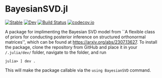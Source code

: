 # BayesianSVD.jl

[![Stable](https://img.shields.io/badge/docs-stable-blue.svg)](https://jsnowynorth.github.io/BayesianSVD.jl/stable/)
[![Dev](https://img.shields.io/badge/docs-dev-blue.svg)](https://jsnowynorth.github.io/BayesianSVD.jl/dev/)
[![Build Status](https://github.com/jsnowynorth/BayesianSVD.jl/actions/workflows/CI.yml/badge.svg?branch=main)](https://github.com/jsnowynorth/BayesianSVD.jl/actions/workflows/CI.yml?query=branch%3Amain)
[![codecov.io](http://codecov.io/github/jsnowynorth/BayesianSVD.jl/coverage.svg?branch=main)](http://codecov.io/github/jsnowynorth/BayesianSVD.jl?branch=main)

A package for implimenting the Bayesian SVD model from ``A flexible class of priors for conducting posterior inference on structured orthonormal matrices'', which can be found at https://arxiv.org/abs/2307.13627.
To install the package, clone the repository from GitHub and place it in your `/.julia/dev/` folder, navigate to the folder, and run 
```
julia> ] dev .
```
This will make the package callable via the `using BayesianSVD` command.
